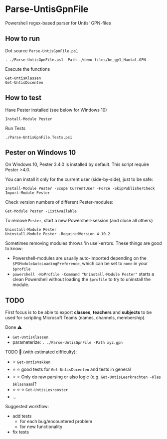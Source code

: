 # Parse-UntisGpnFile
Powershell regex-based parser for Untis' GPN-files

## How to run
Dot source `Parse-UntisGpnFile.ps1`

    . ./Parse-UntisGpnFile.ps1 -Path ./demo-files/be_gy1_Hantal.GPN

Execute the functions

    Get-UntisKlassen
    Get-UntisDocenten

## How to test
Have Pester installed (see below for Windows 10)

    Install-Module Pester

Run Tests

    ./Parse-UntisGpnFile.Tests.ps1


## Pester on Windows 10
On Windows 10, Pester 3.4.0 is installed by default.
This script require Pester >4.0.

You can install it only for the current user (side-by-side), just to be safe:

    Install-Module Pester -Scope CurrentUser -Force -SkipPublisherCheck
    Import-Module Pester

Check version numbers of different Pester-modules:

    Get-Module Pester -ListAvailable

To remove `Pester`, start a new Powershell-session (and close all others)

    Uninstall-Module Pester
    Uninstall-Module Pester -RequiredVersion 4.10.2

Sometimes removing modules throws 'in use'-errors. These things are good to know:
- Powershell-modules are usually auto-imported depending on the
`$PSModuleAutoLoadingPreference`, which can be set to `none` in your `$profile`
- `powershell -NoProfile -Command "Uninstall-Module Pester"` starts a clean Powershell
without loading the `$profile` to try to uninstall the module.


## TODO
First focus is to be able to export **classes**, **teachers** and **subjects**
to be used for scripting Microsoft Teams (names, channels, membership).

Done :warning:
- `Get-UntisKlassen`
- parameterize: `. ./Parse-UntisGpnFile -Path xyz.gpn`

TODO :construction: (with estimated difficulty):

- :star: `Get-UntisVakken`
- :star: :star: good tests for `Get-UntisDocenten` and tests in general
- :star: :star: Only do raw parsing or also logic (e.g. `Get-UntisLeerkrachten -Klas $klasnaam`)?
- :star: :star: :star: `Get-UntisLesrooster`
- ...

Suggested workflow:
- add tests
    - for each bug/encountered problem
    - for new functionality
- fix tests
